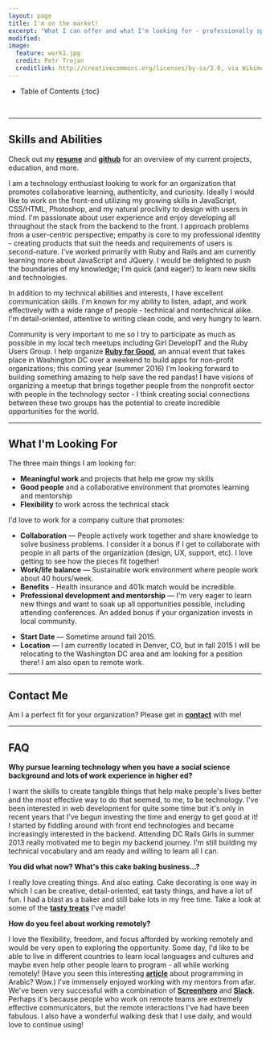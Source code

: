 ```yaml
---
layout: page
title: I'm on the market!
excerpt: "What I can offer and what I'm looking for - professionally speaking"
modified:
image:
  feature: work1.jpg
  credit: Petr Trojan
  creditlink: http://creativecommons.org/licenses/by-sa/3.0, via Wikimedia Commons
---
```


* Table of Contents
{:toc}

<br/>

---

## Skills and Abilities

Check out my [**resume**](/images/finn-online-resume.pdf) and [**github**](https://github.com/teresafinn) for an overview of my current projects, education, and more.

I am a technology enthusiast looking to work for an organization that promotes collaborative learning, authenticity, and curiosity. Ideally I would like to work on the front-end utilizing my growing skills in JavaScript, CSS/HTML, Photoshop, and my natural proclivity to design with users in mind. I'm passionate about user experience and enjoy developing all throughout the stack from the backend to the front. I approach problems from a user-centric perspective; empathy is core to my professional identity - creating products that suit the needs and requirements of users is second-nature. I've worked primarily with Ruby and Rails and am currently learning more about JavaScript and JQuery. I would be delighted to push the boundaries of my knowledge; I'm quick (and eager!) to learn new skills and technologies.

In addition to my technical abilities and interests, I have excellent communication skills. I'm known for my ability to listen, adapt, and work effectively with a wide range of people - technical and nontechnical alike. I'm detail-oriented, attentive to writing clean code, and very hungry to learn.

Community is very important to me so I try to participate as much as possible in my local tech meetups including Girl DevelopIT and the Ruby Users Group. I help organize [**Ruby for Good**](http://rubyforgood.com/), an annual event that takes place in Washington DC over a weekend to build apps for non-profit organizations; this coming year (summer 2016) I'm looking forward to building something amazing to help save the red pandas! I have visions of organizing a meetup that brings together people from the nonprofit sector with people in the technology sector - I think creating social connections between these two groups has the potential to create incredible opportunities for the world.

<!-- Dev emphasis -->
<!-- I am a junior developer looking to work for an organization that promotes collaborative learning, authenticity, and curiosity. I'm passionate about user experience and enjoy developing all throughout the stack from the backend to the front. I approach problems from a user-centric perspective; empathy is core to my professional identity - creating products that suit the needs and requirements of users is second-nature. I have a strong interest in and enjoyment of TDD that enables me to build products with a stable code base. I like the challenge of designing code that is flexible enough to allow for future change. I've worked primarily with Ruby and Rails and am currently learning more about JavaScript and JQuery. I would be delighted to push the boundaries of my knowledge; I'm quick to learn new skills and technologies.
 -->








---

## What I'm Looking For
The three main things I am looking for:

* **Meaningful work** and projects that help me grow my skills
* **Good people** and a collaborative environment that promotes learning and mentorship
* **Flexibility** to work across the technical stack

I'd love to work for a company culture that promotes:

* **Collaboration** — People actively work together and share knowledge to solve business problems. I consider it a bonus if I get to collaborate with people in all parts of the organization (design, UX, support, etc). I love getting to see how the pieces fit together!
* **Work/life balance** — Sustainable work environment where people work about 40 hours/week.
* **Benefits** - Health insurance and 401k match would be incredible.
* **Professional development and mentorship** — I'm very eager to learn new things and want to soak up all opportunities possible, including attending conferences. An added bonus if your organization invests in local community.
<!-- * **Travel** — I love to travel and would relish the opportunity to travel to different cities and countries. If you're looking for a traveler, I'm your woman! -->
* **Start Date** — Sometime around fall 2015.
* **Location** — I am currently located in Denver, CO, but in fall 2015 I will be relocating to the Washington DC area and am looking for a position there! I am also open to remote work.


---

## Contact Me

Am I a perfect fit for your organization? Please get in <strong><a href="mailto:teresa.finn@gmail.com">contact</a></strong> with me!


---

## FAQ

**Why pursue learning technology when you have a social science background and lots of work experience in higher ed?**

<p class="tfindent"> I want the skills to create tangible things that help make people's lives better and the most effective way to do that seemed, to me, to be technology. I've been interested in web development for quite some time but it's only in recent years that I've begun investing the time and energy to get good at it! I started by fiddling around with front end technologies and became increasingly interested in the backend. Attending DC Rails Girls in summer 2013 really motivated me to begin my backend journey. I'm still building my technical vocabulary and am ready and willing to learn all I can.</p>

**You did what now? What's this cake baking business...?**

<p class="tfindent"> I really love creating things. And also eating. Cake decorating is one way in which I can be creative, detail-oriented, eat tasty things, and have a lot of fun. I had a blast as a baker and still bake lots in my free time. Take a look at some of the <strong><a href="/cake-pictures">tasty treats</a></strong> I've made!</p>

**How do you feel about working remotely?**

<p class="tfindent">I love the flexibility, freedom, and focus afforded by working remotely and would be very open to exploring the opportunity. Some day, I'd like to be able to live in different countries to learn local languages and cultures and maybe even help other people learn to program - all while working remotely! (Have you seen this interesting <strong><a href="http://animalnewyork.com/2014/artists-notebook-ramsey-nasser/">article</a></strong> about programming in Arabic? Wow.) I've immensely enjoyed working with my mentors from afar. We've been very successful with a combination of <strong><a href="https://screenhero.com/">Screenhero</a></strong> and <strong><a href="https://slack.com/">Slack</a></strong>. Perhaps it's because people who work on remote teams are extremely effective communicators, but the remote interactions I've had have been fabulous. I also have a wonderful walking desk that I use daily, and would love to continue using!</p>
